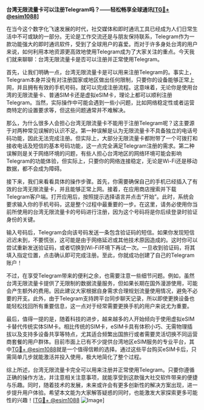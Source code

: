 **台湾无限流量卡可以注册Telegram吗？——轻松畅享全球通讯[[TG💪+ @esim1088](https://t.me/s/esim1088)]**

在当今这个数字化飞速发展的时代，社交媒体和即时通讯工具已经成为人们日常生活中不可或缺的一部分。无论是工作交流还是与朋友保持联系，Telegram作为一款功能强大的即时通讯软件，受到了全球用户的喜爱。而对于许多身处台湾的用户来说，如何利用本地资源更高效地使用Telegram成为了大家关注的重点。今天我们就来聊聊：台湾无限流量卡是否可以注册并正常使用Telegram。

首先，让我们明确一点，台湾无限流量卡是可以用来注册Telegram的。事实上，Telegram本身并没有对注册国家或地区做出任何限制，只要你的设备能够正常上网，并且拥有有效的手机号码，就可以完成注册流程。这意味着，无论你是使用台湾的无限流量卡、普通SIM卡还是虚拟eSIM卡，理论上都可以顺利注册Telegram。当然，实际操作中可能会遇到一些小问题，比如网络稳定性或者运营商特定的设置要求等，但这些问题通常并不难解决。

那么，为什么很多人会担心台湾无限流量卡不能用于注册Telegram呢？这主要源于对两种常见误解的认识不足。第一种误解是认为无限流量卡不具备独立的电话号码功能，因此无法完成注册。但实际上，大部分无限流量卡都附带了一个可拨打和接收电话及短信的基本号码功能，这一点完全满足Telegram注册的需求。第二种误解则是关于网络环境的问题，有些人担心台湾地区的网络环境可能会影响Telegram的功能体验，但实际上，只要你的网络连接稳定，无论是Wi-Fi还是移动数据，都不会成为障碍。

接下来，我们来看看具体的操作步骤。首先，你需要确保自己的手机已经插入了有效的台湾无限流量卡，并且能够正常上网。接着，在应用商店搜索并下载Telegram客户端。打开应用后，按照提示选择语言并点击“开始”。此时，系统会要求输入你的手机号码，这是整个过程中最重要的一步。在这里，请务必使用你当前所使用的台湾无限流量卡的号码进行注册，因为这个号码将是你后续登录时验证身份的关键。

输入号码后，Telegram会向该号码发送一条包含验证码的短信。如果你发现短信迟迟未到，不要慌张，这可能是由于网络延迟或其他技术原因造成的。这时你可以尝试重新发送验证码，或者切换到Wi-Fi环境下再试一次。一旦收到验证码，将其填入指定位置，点击确认即可完成注册。至此，你就成功创建了自己的Telegram账户！

不过，在享受Telegram带来的便利之余，也需要注意一些细节问题。例如，虽然台湾无限流量卡提供了无限制的数据流量服务，但如果长期在国外漫游使用，可能会产生额外的费用。因此建议大家根据自身需求合理规划流量使用情况，避免不必要的开支。此外，由于Telegram支持跨平台同步聊天记录，所以即使更换设备也能轻松找回所有重要信息，这一点对于经常需要更换手机的用户来说尤为重要。

最后，值得一提的是，随着科技的进步，越来越多的人开始倾向于使用虚拟eSIM卡替代传统实体SIM卡。相比传统的SIM卡，eSIM卡具有体积小巧、无需物理插拔以及支持多设备共享等特点，尤其适合频繁出国旅行或者需要灵活切换不同运营商套餐的用户群体。目前市面上已有不少提供台湾地区eSIM服务的专业平台，其中[TG💪+ @esim1088](https://t.me/s/esim1088)就是一个值得信赖的选择。通过这些平台购买eSIM卡后，只需简单几步就能激活并投入使用，极大地简化了整个过程。

综上所述，台湾无限流量卡完全可以用来注册并正常使用Telegram。只要你遵循正确的操作方法，并注意相关注意事项，就能享受到这款强大社交软件带来的便捷与乐趣。同时，随着技术的发展，未来或许会有更多创新性的解决方案出现，进一步提升用户体验。希望本文能为大家解答疑惑的同时，也能激发大家探索更多可能性的兴趣！[[TG💪+ @esim1088](https://t.me/s/esim1088) ![Image](https://i.postimg.cc/4NQfJmqS/Snipaste-2025-05-13-00-14-12.png)]